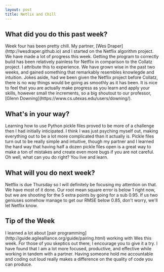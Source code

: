 ```yaml
---
layout: post
title: Netlix and Chill
---
```


<h2>What did you do this past week?</h2>
Week four has been pretty chill. My partner, [Wes Draper](http://wesdraper.github.io) and I started on the Netflix algorithm project. We have made a lot of progress this week. Getting the program to correctly build has been relatively painless for Netflix in comparison to the Collatz project. I attribute this to experience. We have grown wise in the past two weeks, and gained something that remarkably resembles knowlegde and intuition. Jokes aside, had we been given the Netflix project before Collatz, there is no way things would be going as smoothly as it has been. It is nice to feel that you are actually make progress as you learn and apply your skills, however small the increments, so a big shoutout to our professor, [Glenn Downing](https://www.cs.utexas.edu/users/downing/). 

<h2>What's in your way?</h2>
Learning how to use Python pickle files proved to be more of a challenge then I had initially inticipated. I think I was just psyching myself out, making everything out to be a lot more complicated than it actually is. Pickle files turn out to be really simple and intuitive, though my partner and I learned the hard way that having half a dozen pickle files open is a great way to make a ton of mistakes and create even more bugs if you are not careful. Oh well, what can you do right? You live and learn.


<h2>What will you do next week?</h2>
Netflix is due Thursday so I will definitely be focusing my attention on that. We have most of it done. Our root mean square error is below 1 right now, but we are shooting for the 5 extra points by going for a sub 0.95. If us two geniuses somehow manage to get our RMSE below 0.85, don't worry, we'll let Netflix know. 


<h2>Tip of the Week</h2>
I learned a lot about [pair programming](http://guide.agilealliance.org/guide/pairing.html) working with Wes this week. For those of you skeptics out there, I encourage you to give it a try. I have found that I am a lot more focused, productive, and effective while working in tandem with a partner. Having someone hold me accountable and coding out loud really makes a difference on the quality of code you can produce.
